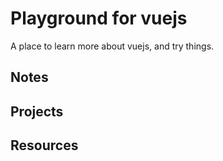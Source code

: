 # Playground for vuejs

A place to learn more about vuejs, and try things.

## Notes

## Projects

## Resources
